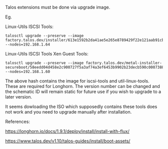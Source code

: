 Talos extensions must be done via upgrade image.

Eg.

Linux-Utils
ISCSI Tools:

```
talosctl upgrade --preserve --image factory.talos.dev/installer/613e1592b2da41ae5e265e8789429f22e121aab91cb4deb6bc3c0b6262961245:v1.10.6 --nodes=192.168.1.64
```

Linux-Utils
ISCSI Tools
Xen Guest Tools:

```
talosctl upgrade --preserve --image factory.talos.dev/metal-installer-secureboot/58eedd04d458e2c900727f5a3af74a3ef6453b9902b23decb590c0007388187a:v1.10.6 --nodes=192.168.1.60
```

The above hash contains the image for iscsi-tools and util-linux-tools. These are required for Longhorn. The version number can be changed and the schematic ID will remain static for future use if you wish to upgrade to a later version.

It seems dowloading the ISO which supposedly contains these tools does not work and you need to upgrade manually after installation.

References:

https://longhorn.io/docs/1.9.1/deploy/install/install-with-flux/

https://www.talos.dev/v1.10/talos-guides/install/boot-assets/